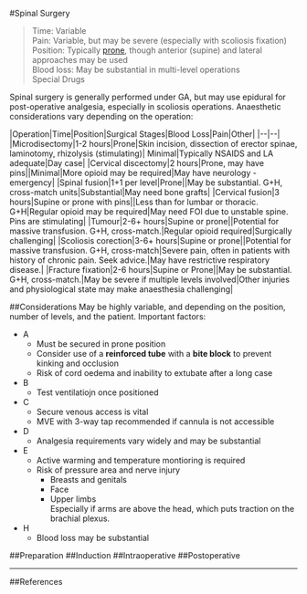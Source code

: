 #Spinal Surgery
>Time: Variable  <br>
>Pain: Variable, but may be severe (especially with scoliosis fixation)  <br>
>Position: Typically [prone](/anaesthesia/general/proneanaes.md), though anterior (supine) and lateral approaches may be used <br>
>Blood loss:  May be substantial in multi-level operations <br>
>Special Drugs


Spinal surgery is generally performed under GA, but may use epidural for post-operative analgesia, especially in scoliosis operations. Anaesthetic considerations vary depending on the operation:

|Operation|Time|Position|Surgical Stages|Blood Loss|Pain|Other|
|--|--|
|Microdisectomy|1-2 hours|Prone|Skin incision, dissection of erector spinae, laminotomy, rhizolysis (stimulating)| Minimal|Typically NSAIDS and LA adequate|Day case|
|Cervical discectomy|2 hours|Prone, may have pins||Minimal|More opioid may be required|May have neurology - emergency|
|Spinal fusion|1+1 per level|Prone||May be substantial. G+H, cross-match units|Substantial|May need bone grafts|
|Cervical fusion|3 hours|Supine or prone with pins||Less than for lumbar or thoracic. G+H|Regular opioid may be required|May need FOI due to unstable spine. Pins are stimulating|
|Tumour|2-6+ hours|Supine or prone||Potential for massive transfusion. G+H, cross-match.|Regular opioid required|Surgically challenging|
|Scoliosis corection|3-6+ hours|Supine or prone||Potential for massive transfusion. G+H, cross-match|Severe pain, often in patients with history of chronic pain. Seek advice.|May have restrictive respiratory disease.|
|Fracture fixation|2-6 hours|Supine or Prone||May be substantial. G+H, cross-match.|May be severe if multiple levels involved|Other injuries and physiological state may make anaesthesia challenging|


##Considerations
May be highly variable, and depending on the position, number of levels, and the patient. Important factors:
* A  
	* Must be secured in prone position
	* Consider use of a **reinforced tube** with a **bite block** to prevent kinking and occlusion
	* Risk of cord oedema and inability to extubate after a long case
* B
	* Test ventilatiojn once positioned
* C
	* Secure venous access is vital
	* MVE with 3-way tap recommended if cannula is not accessible
* D
	* Analgesia requirements vary widely and may be substantial
* E
	* Active warming and temperature montioring is required
	* Risk of pressure area and nerve injury
		* Breasts and genitals
		* Face
		* Upper limbs  
		Especially if arms are above the head, which puts traction on the brachial plexus.
* H
	* Blood loss may be substantial


##Preparation
##Induction
##Intraoperative
##Postoperative

---
##References

